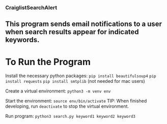 ### CraiglistSearchAlert
## This program sends email notifications to a user when search results appear for indicated keywords.

# To Run the Program
Install the necessary python packages:
  `pip install beautifulsoup4`
  `pip install requests`
  `pip install smtplib` (not needed for mac users)

Create a virtual environment:
  `python3 -m venv env`

Start the environment:
  `source env/bin/activate`
  TIP: When finished developing, run `deactivate` to stop the virtual environment.

Run program:
  `python3 search.py keyword1 keyword2 keyword3`
  
